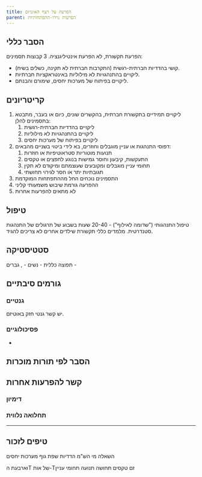 ```yaml
---
title: הפרעה על רצף האוטיזם
parent: הפרעות נוירו-התפתחותיות
---
```



## הסבר כללי 
הפרעת תקשורת, לא הפרעת אינטיליגנציה.
3 קבוצות תסמינים: 
- קושי בהדדיות חברתית-רגשית (התקרבות חברתית לא תקינה, כשלים בשיח).
- ליקויים בהתנהגויות לא מילוליות באינטראקציות חברתיות.
- ליקויים בפיתוח של מערכות יחסים, שימורם והבנתם.
## קריטריונים
1. ליקויים תמידיים בתקשורת חברתית, בהקשרים שונים, כיום או בעבר, מתבטא בתסמינים להלן:
	1. ליקויים בהדדיות חברתית-רגשית
	2. ליקויים בהתנהגויות לא מילוליות
	3. ליקויים בפיתוח של מערכות יחסים
2. דפוסי התנהגות או עניין מוגבלים וחוזרים, בא לידי ביטוי בשניים מהבאים:
	1. תנועות מוטוריות סטראוטיפיות או חוזרות
	2. התעקשות, קיבעון וחוסר גמישות בנוגע לחפצים או טקסים
	3. תחומי עניין מוגבלים ומקובעים שעוצמתם ומיקודם לא תקין
	4. תגובתיות יתר או חסר לגירוי תחושתי
3. התסמינים נוכחים החל מההתפתחות המוקדמת
4. ההפרעה גורמת שיבוש משמעותי קליני
5. לא מתאים להפרעות אחרות
## טיפול
טיפול התנהגותי ("שדומה לאילוף") - 20-40 שעות בשבוע של תרגולים של התנהגות סטנדרטית. מלמדים כללי תקשורת שילדים אחרים לא צריכים להגיד.

## סטטיסטיקה
תפוצה כללית - 
נשים - , גברים - 
## גורמים סיבתיים
### גנטיים
יש קשר גנטי חזק באוטיזם.
### פסיכולוגיים
* 
## הסבר לפי תורות מוכרות


## קשר להפרעות אחרות

### דימיון
### תחלואה נלווית

___
## טיפים לזכור
השאלה מי הש"מ
הדדיות
שפת גוף
מערכות יחסים

וארבעת הT של אות-Tזם
טקסים
תחושה
תנועה
תחומי עניין






<script src="https://utteranc.es/client.js"
        repo="AdiShamir/AdiShamir.github.io"
        issue-term="pathname"
        label="comment"
        theme="github-dark"
        crossorigin="anonymous"
        async>
</script>
